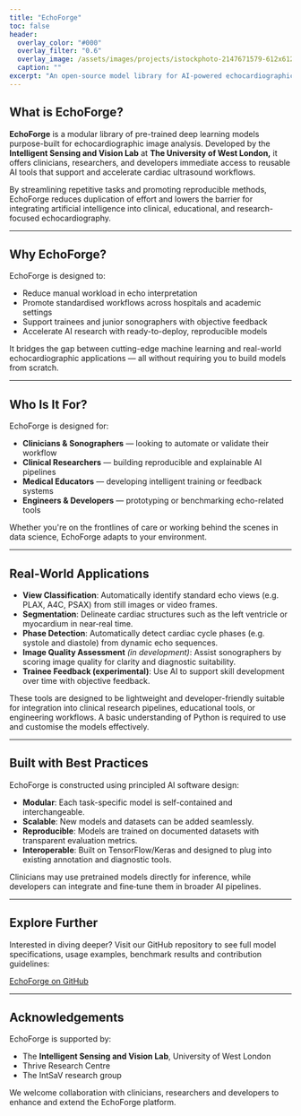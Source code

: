 ```yaml
---
title: "EchoForge"
toc: false
header:
  overlay_color: "#000"
  overlay_filter: "0.6"
  overlay_image: /assets/images/projects/istockphoto-2147671579-612x612.jpg
  caption: ""
excerpt: "An open-source model library for AI-powered echocardiographic image analysis, built to accelerate, standardise, and scale cardiac ultrasound research and practice."
---
```


## What is EchoForge?

**EchoForge** is a modular library of pre-trained deep learning models purpose-built for echocardiographic image analysis. Developed by the **Intelligent Sensing and Vision Lab** at **The University of West London,** it offers clinicians, researchers, and developers immediate access to reusable AI tools that support and accelerate cardiac ultrasound workflows.

By streamlining repetitive tasks and promoting reproducible methods, EchoForge reduces duplication of effort and lowers the barrier for integrating artificial intelligence into clinical, educational, and research-focused echocardiography.

---

## Why EchoForge?

EchoForge is designed to:

-  Reduce manual workload in echo interpretation
-  Promote standardised workflows across hospitals and academic settings
-  Support trainees and junior sonographers with objective feedback
-  Accelerate AI research with ready-to-deploy, reproducible models

It bridges the gap between cutting-edge machine learning and real-world echocardiographic applications — all without requiring you to build models from scratch.

---


## Who Is It For?

EchoForge is designed for:

- **Clinicians & Sonographers** — looking to automate or validate their workflow
- **Clinical Researchers** — building reproducible and explainable AI pipelines
- **Medical Educators** — developing intelligent training or feedback systems
- **Engineers & Developers** — prototyping or benchmarking echo-related tools

Whether you're on the frontlines of care or working behind the scenes in data science, EchoForge adapts to your environment.

---

## Real‑World Applications

-  **View Classification**: Automatically identify standard echo views (e.g. PLAX, A4C, PSAX) from still images or video frames.  
-  **Segmentation**: Delineate cardiac structures such as the left ventricle or myocardium in near‑real time.  
-  **Phase Detection**: Automatically detect cardiac cycle phases (e.g. systole and diastole) from dynamic echo sequences.  
-  **Image Quality Assessment** *(in development)*: Assist sonographers by scoring image quality for clarity and diagnostic suitability.  
-  **Trainee Feedback (experimental)**: Use AI to support skill development over time with objective feedback.

These tools are designed to be lightweight and developer-friendly suitable for integration into clinical research pipelines, educational tools, or engineering workflows. A basic understanding of Python is required to use and customise the models effectively.

---

## Built with Best Practices

EchoForge is constructed using principled AI software design:

- **Modular**: Each task-specific model is self-contained and interchangeable.  
- **Scalable**: New models and datasets can be added seamlessly.  
- **Reproducible**: Models are trained on documented datasets with transparent evaluation metrics.  
- **Interoperable**: Built on TensorFlow/Keras and designed to plug into existing annotation and diagnostic tools.

Clinicians may use pretrained models directly for inference, while developers can integrate and fine‑tune them in broader AI pipelines.

---

## Explore Further

Interested in diving deeper?
Visit our GitHub repository to see full model specifications, usage examples, benchmark results and contribution guidelines:

 [EchoForge on GitHub](https://github.com/intsav/EchoForge)

---

## Acknowledgements

EchoForge is supported by:

- The **Intelligent Sensing and Vision Lab**, University of West London  
- Thrive Research Centre  
- The IntSaV research group  

We welcome collaboration with clinicians, researchers and developers to enhance and extend the EchoForge platform.

